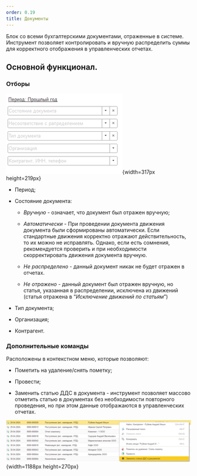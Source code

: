 ```yaml
---
order: 0.19
title: Документы
---
```


Блок со всеми бухгалтерскими документами, отраженные в системе. Инструмент позволяет контролировать и вручную распределить суммы для корректного отображения в управленческих отчетах.

## Основной функционал.

### Отборы

![](./_index.png){width=317px height=219px}

-  Период;

-  Состояние документа:

   -  *Вручную* - означает, что документ был отражен вручную;

   -  *Автоматически* - При проведении документа движения документа были сформированы автоматически. Если стандартные движения корректно отражают действительность, то их можно не исправлять. Однако, если есть сомнения, рекомендуется проверить и при необходимости скорректировать движения документа вручную.

   -  *Не распределено* - данный документ никак не будет отражен в отчетах.

   -  *Не отражено* - данный документ был отражен вручную, но статья, указанная в распределении, исключена из движений (статья отражена в “*Исключение движений по статьям*”)

-  Тип документа;

-  Организация;

-  Контрагент.



### Дополнительные команды

Расположены в контекстном меню, которые позволяют:

-  Пометить на удаление/снять пометку;

-  Провести;

-  Заменить статью ДДС в документа - инструмент позволяет массово отметить статью в документах без необходимости повторного проведения, но при этом данные отображаются в управленческих отчетах.

![](./dokumenty.png){width=1188px height=270px}
